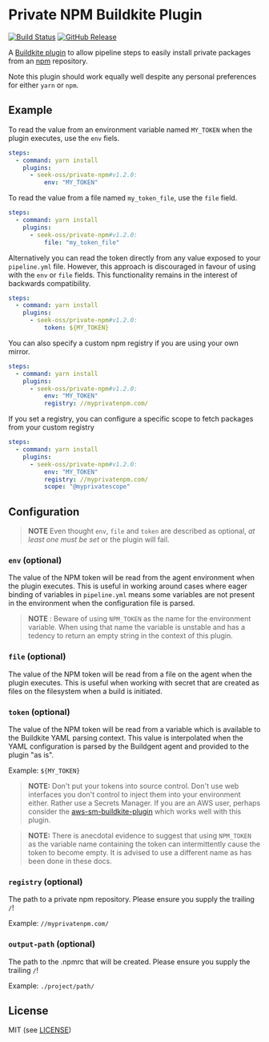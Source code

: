 # Private NPM Buildkite Plugin

[![Build Status](https://img.shields.io/endpoint.svg?url=https%3A%2F%2Factions-badge.atrox.dev%2Fseek-oss%2Fprivate-npm-buildkite-plugin%2Fbadge&style=flat)](https://actions-badge.atrox.dev/seek-oss/private-npm-buildkite-plugin/goto)
[![GitHub Release](https://img.shields.io/github/release/seek-oss/private-npm-buildkite-plugin.svg)](https://github.com/seek-oss/private-npm-buildkite-plugin/releases)

A [Buildkite plugin](https://buildkite.com/docs/agent/v3/plugins) to allow pipeline steps to easily install
private packages from an [npm](https://www.npmjs.com) repository.

Note this plugin should work equally well despite any personal preferences for either `yarn` or `npm`.

## Example

To read the value from an environment variable named `MY_TOKEN` when the plugin executes, use the `env` fiels.

```yml
steps:
  - command: yarn install
    plugins:
      - seek-oss/private-npm#v1.2.0:
          env: "MY_TOKEN"
```

To read the value from a file named `my_token_file`, use the `file` field.

```yml
steps:
  - command: yarn install
    plugins:
      - seek-oss/private-npm#v1.2.0:
          file: "my_token_file"
```

Alternatively you can read the token directly from any value exposed to your `pipeline.yml` file. However, this
approach is discouraged in favour of using with the `env` or `file` fields. This functionality remains in the interest
of backwards compatibility.

```yml
steps:
  - command: yarn install
    plugins:
      - seek-oss/private-npm#v1.2.0:
          token: ${MY_TOKEN}
```

You can also specify a custom npm registry if you are using your own mirror.

```yml
steps:
  - command: yarn install
    plugins:
      - seek-oss/private-npm#v1.2.0:
          env: "MY_TOKEN"
          registry: //myprivatenpm.com/
```

If you set a registry, you can configure a specific scope to fetch packages from your custom registry

```yml
steps:
  - command: yarn install
    plugins:
      - seek-oss/private-npm#v1.2.0:
          env: "MY_TOKEN"
          registry: //myprivatenpm.com/
          scope: "@myprivatescope"
```

## Configuration

> **NOTE** Even thought `env`, `file` and `token` are described as optional, _at least one must be set_ or the plugin
> will fail.

### `env` (optional)

The value of the NPM token will be read from the agent environment when the plugin executes. This is useful in working
around cases where eager binding of variables in `pipeline.yml` means some variables are not present in the
environment when the configuration file is parsed.

> **NOTE** : Beware of using `NPM_TOKEN` as the name for the environment variable. When using that name the variable
> is unstable and has a tedency to return an empty string in the context of this plugin.

### `file` (optional)

The value of the NPM token will be read from a file on the agent when the plugin executes. This is useful when working
with secret that are created as files on the filesystem when a build is initiated.

### `token` (optional)

The value of the NPM token will be read from a variable which is available to the Buildkite YAML parsing context.
This value is interpolated when the YAML configuration is parsed by the Buildgent agent and provided to the plugin "as
is".

Example: `${MY_TOKEN}`

> **NOTE:** Don't put your tokens into source control. Don't use web interfaces you don't control to inject them into
> your environment either. Rather use a Secrets Manager. If you are an AWS user, perhaps consider the
> [aws-sm-buildkite-plugin](https://github.com/seek-oss/aws-sm-buildkite-plugin) which works well with this plugin.

> **NOTE:** There is anecdotal evidence to suggest that using `NPM_TOKEN` as the variable name containing the
> token can intermittently cause the token to become empty. It is advised to use a different name as has been done in
> these docs.

### `registry` (optional)

The path to a private npm repository. Please ensure you supply the trailing `/`!

Example: `//myprivatenpm.com/`

### `output-path` (optional)

The path to the .npmrc that will be created. Please ensure you supply the trailing `/`!

Example: `./project/path/`

## License

MIT (see [LICENSE](./LICENSE))
